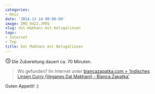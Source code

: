 ```yaml
---
categories:
- Reis
date: '2024-12-14 00:00:00'
image: IMG_9422.JPEG
slug: dal-makhani-mit-belugalinsen
tags:
- Internet
- Top
title: Dal Makhani mit Belugalinsen
---
```



<svg xmlns="http://www.w3.org/2000/svg" class="icon icon-tabler icon-tabler-clock" width="17" height="17" viewBox="0 0 22 22" stroke-width="2" stroke="currentColor" fill="none" stroke-linecap="round" stroke-linejoin="round">
  <path stroke="none" d="M0 0h24v24H0z"></path>
  <circle cx="12" cy="12" r="9"></circle>
  <polyline points="12 7 12 12 15 15"></polyline>
</svg> Die Zubereitung dauert ca. 70 Minuten.

> Wo gefunden? Im Internet unter [biancazapatka.com > 'Indisches Linsen Curry (Veganes Dal Makhani) - Bianca Zapatka'](https://biancazapatka.com/de/wprm_print/indisches-linsen-curry-veganes-dal-makhani).

Guten Appetit! :)